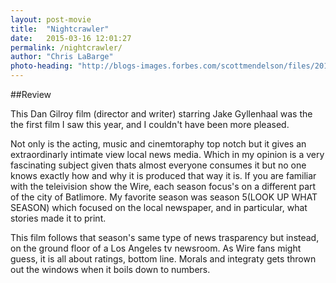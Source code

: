```yaml
---
layout: post-movie
title:  "Nightcrawler"
date:   2015-03-16 12:01:27
permalink: /nightcrawler/
author: "Chris LaBarge"
photo-heading: "http://blogs-images.forbes.com/scottmendelson/files/2014/11/maxresdefault.jpg"
---
```


##Review

This Dan Gilroy film (director and writer) starring Jake Gyllenhaal was the 
the first film I saw this year, and I couldn't have been more pleased.   


Not only
is the acting, music and cinemtoraphy top notch but it gives an extraordinarly 
intimate view local news media. 
 Which in my opinion is a very fascinating subject given thats almost everyone
 consumes it but no one knows exactly how and why it is produced that way it is. 
 If you are familiar with the teleivision show the Wire, each season focus's on
 a different part of the city of Batlimore.  My favorite season was season 5(LOOK
 UP WHAT SEASON)  which focused on the local newspaper, and in particular, what
 stories made it to print.  

This film follows that season's same type of news trasparency but instead, on
the ground floor of a  Los Angeles tv newsroom.  As Wire fans might guess, it is 
all about ratings, bottom line. Morals and integraty gets thrown out the windows 
when it boils down to numbers.